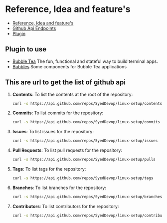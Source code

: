 # Reference, Idea and feature's

<!--toc:start-->

- [Reference, Idea and feature's](#reference-idea-and-features)
- [Github Api Endpoints](#this-are-url-to-get-the-list-of-github-api)
- [Plugin](#plugin-to-use)
<!--toc:end-->

## Plugin to use

- [Bubble Tea](https://github.com/charmbracelet/bubbletea) The fun, functional
  and stateful way to build terminal apps.
- [Bubbles](https://github.com/charmbracelet/bubbles) Some components for
  Bubble Tea applications

## This are url to get the list of github api

1. **Contents**: To list the contents at the root of the repository:

   ```bash
   curl -s https://api.github.com/repos/SyedDevop/linux-setup/contents
   ```

2. **Commits**: To list commits for the repository:

   ```bash
   curl -s https://api.github.com/repos/SyedDevop/linux-setup/commits

   ```

3. **Issues**: To list issues for the repository:

   ```bash
   curl -s https://api.github.com/repos/SyedDevop/linux-setup/issues
   ```

4. **Pull Requests**: To list pull requests for the repository:

   ```bash
   curl -s https://api.github.com/repos/SyedDevop/linux-setup/pulls
   ```

5. **Tags**: To list tags for the repository:

   ```bash
   curl -s https://api.github.com/repos/SyedDevop/linux-setup/tags
   ```

6. **Branches**: To list branches for the repository:

   ```bash
   curl -s https://api.github.com/repos/SyedDevop/linux-setup/branches
   ```

7. **Contributors**: To list contributors for the repository:

   ```bash
   curl -s https://api.github.com/repos/SyedDevop/linux-setup/contributors
   ```
